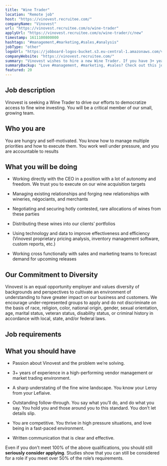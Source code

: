 ```yaml
---
title: "Wine Trader"
location: "Remote job"
host: "https://vinovest.recruitee.com/"
companyName: "Vinovest"
url: "https://vinovest.recruitee.com/o/wine-trader"
applyUrl: "https://vinovest.recruitee.com/o/wine-trader/c/new"
timestamp: 1611100800000
hashtags: "#management,#marketing,#sales,#analysis"
jobType: "other"
logoUrl: "https://jobboard-logos-bucket.s3.eu-central-1.amazonaws.com/vinovest"
companyWebsite: "https://vinovest.recruitee.com/"
summary: "Vinovest wishes to hire a new Wine Trader. If you have 3+ years of experience in a high-performing vendor management or market trading environment, consider applying."
summaryBackup: "Love #management, #marketing, #sales? Check out this job post!"
featured: 20
---
```


## Job description

Vinovest is seeking a Wine Trader to drive our efforts to democratize access to fine wine investing. You will be a critical member of our small, growing team.

## Who you are

You are hungry and self-motivated. You know how to manage multiple priorities and how to execute them. You work well under pressure, and you are accountable to results

## What you will be doing

*   Working directly with the CEO in a position with a lot of autonomy and freedom. We trust you to execute on our wine acquisition targets
    
*   Managing existing relationships and forging new relationships with wineries, négociants, and merchants
*   Negotiating and securing hotly contested, rare allocations of wines from these parties
*   Distributing these wines into our clients’ portfolios
*   Using technology and data to improve effectiveness and efficiency (Vinovest proprietary pricing analysis, inventory management software, custom reports, etc.)
*   Working cross functionally with sales and marketing teams to forecast demand for upcoming releases

## Our Commitment to Diversity

Vinovest is an equal opportunity employer and values diversity of backgrounds and perspectives to cultivate an environment of understanding to have greater impact on our business and customers. We encourage under-represented groups to apply and do not discriminate on the basis of race, religion, color, national origin, gender, sexual orientation, age, marital status, veteran status, disability status, or criminal history in accordance with local, state, and/or federal laws.

## Job requirements

## What you should have

*   Passion about Vinovest and the problem we’re solving.
    
*   3+ years of experience in a high-performing vendor management or market trading environment.
    
*   A sharp understating of the fine wine landscape. You know your Leroy from your Leflaive.
    
*   Outstanding follow-through. You say what you’ll do, and do what you say. You hold you and those around you to this standard. You don’t let details slip.
    
*   You are competitive. You thrive in high pressure situations, and love being in a fast-paced environment.
    
*   Written communication that is clear and effective.
    

‪Even if you don’t meet 100% of the above qualifications, you should still **seriously consider applying**. Studies show that you can still be considered for a role if you meet over 50% of the role’s requirements.‬
